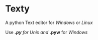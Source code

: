 # Texty
A python Text editor for <em>Windows</em> or <em>Linux</em>

Use <strong>*.py</strong> for <em>Unix</em> and <strong>*.pyw</strong> for <em>Windows</em>
